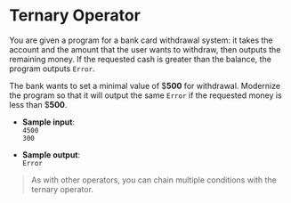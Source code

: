 # Ternary Operator

You are given a program for a bank card withdrawal system: it takes the account and the amount that the user wants to withdraw, then outputs the remaining money. If the requested cash is greater than the balance, the program outputs `Error`.

The bank wants to set a minimal value of $**500** for withdrawal. Modernize the program so that it will output the same `Error` if the requested money is less than $**500**.

- **Sample input**:  
`4500`  
`300`  

- **Sample output**:  
`Error`

>As with other operators, you can chain multiple conditions with the ternary operator.